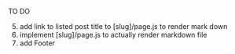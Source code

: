 TO DO


5) add link to listed post title to [slug]/page.js to render mark down
6) implement [slug]/page.js to actually render markdown file
7) add Footer
